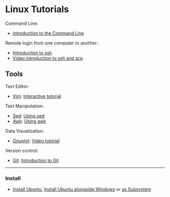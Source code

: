 # Linux Tutorials

Command Line:
- [Introduction to the Command Line](http://swcarpentry.github.io/shell-novice/)

Remote login from one computer to another:
- [Introduction to ssh](https://medium.com/better-programming/learn-to-ssh-go-to-guide-9d525eb83f15)
- [Video introduction to ssh and scp](https://www.youtube.com/watch?v=rm6pewTcSro)


## Tools
Text Editor:
- [Vim](https://www.vim.org/): [Interactive tutorial](https://www.openvim.com/)

Text Manipolation:
- [Sed](https://www.gnu.org/software/sed/): [Using sed](https://docstore.mik.ua/orelly/unix/sedawk/ch02_03.htm)
- [Awk](https://www.gnu.org/software/gawk/): [Using awk](https://docstore.mik.ua/orelly/unix/sedawk/ch02_04.htm)

Data Visualization:
- [Gnuplot](http://www.gnuplot.info/): [Video tutorial](https://www.youtube.com/watch?v=h2uiyJO6uHg)

Version control:
- [Git](https://git-scm.com/): [Introduction to Git](http://swcarpentry.github.io/git-novice/)

---
### Install
- [Install Ubuntu](https://ubuntu.com/tutorials/install-ubuntu-desktop#1-overview),  [Install Ubuntu alongside Windows](https://help.ubuntu.com/community/WindowsDualBoot) or [as Subsystem](https://medium.com/@CodeBriefly/setup-windows-subsystem-linux-wsl-on-windows-10-a3e50c36b59b)
